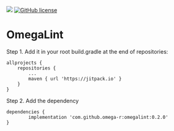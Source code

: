 [![](https://jitpack.io/v/Omega-R/OmegaLint.svg)](https://jitpack.io/#Omega-R/OmegaLint)
[![GitHub license](https://img.shields.io/github/license/mashape/apistatus.svg)](https://opensource.org/licenses/MIT)

# OmegaLint
Step 1. Add it in your root build.gradle at the end of repositories:

	allprojects {
		repositories {
			...
			maven { url 'https://jitpack.io' }
		}
	}
Step 2. Add the dependency

	dependencies {
	        implementation 'com.github.omega-r:omegalint:0.2.0'
	}
